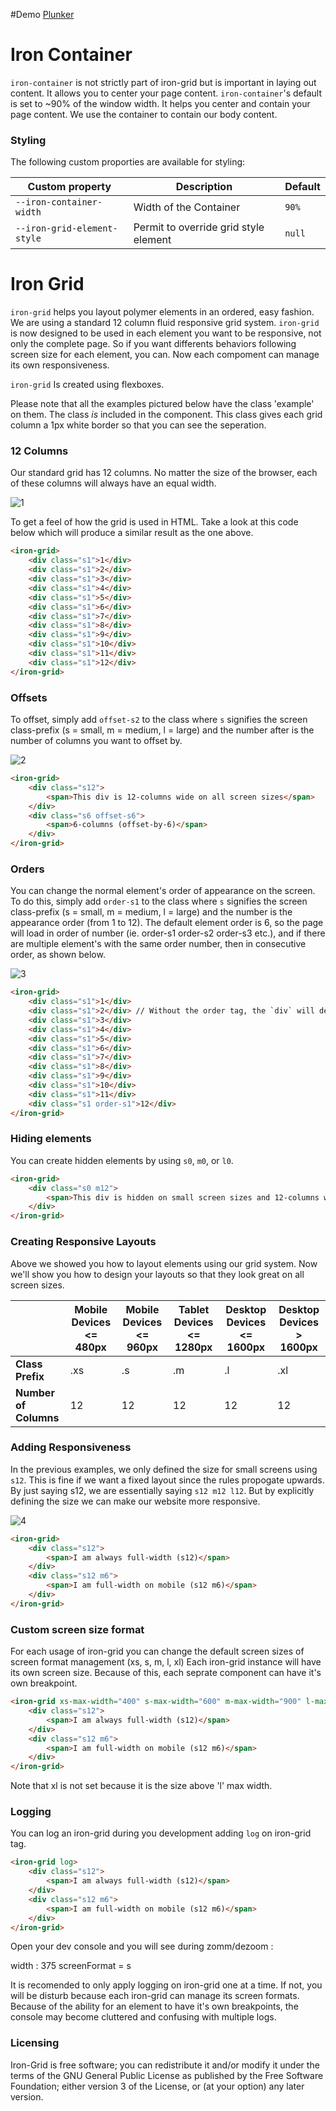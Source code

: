 #Demo
[Plunker](https://plnkr.co/edit/O3fP71Yc2uMApv5aGot6)

# Iron Container

`iron-container` is not strictly part of iron-grid but is important in laying out content. It allows you to center your page content. `iron-container`'s default is set to ~90% of the window width. It helps you center and contain your page content. We use the container to contain our body content.

### Styling

The following custom proporties are available for styling:

| Custom property          | Description            | Default |
| ------------------------ | ---------------------- | ------- |
| `--iron-container-width` | Width of the Container | `90%`   |
| `--iron-grid-element-style` | Permit to override grid style element | `null`   |

# Iron Grid

`iron-grid` helps you layout polymer elements in an ordered, easy fashion. We are using a standard 12 column fluid responsive grid system.
`iron-grid` is now designed to be used in each element you want to be responsive, not only the complete page. So if you want differents behaviors following screen size for each element, you can. 
 Now each compoment can manage its own responsiveness.
 
 `iron-grid` Is created using flexboxes.
 
Please note that all the examples pictured below have the class 'example' on them. The class *is* included in the component. This class gives each grid column a 1px white border so that you can see the seperation.

### 12 Columns

Our standard grid has 12 columns. No matter the size of the browser, each of these columns will always have an equal width.

![1](https://raw.githubusercontent.com/The5heepDev/iron-grid/master/img/1.png)

To get a feel of how the grid is used in HTML. Take a look at this code below which will produce a similar result as the one above.

```html
<iron-grid>
    <div class="s1">1</div>
    <div class="s1">2</div>
    <div class="s1">3</div>
    <div class="s1">4</div>
    <div class="s1">5</div>
    <div class="s1">6</div>
    <div class="s1">7</div>
    <div class="s1">8</div>
    <div class="s1">9</div>
    <div class="s1">10</div>
    <div class="s1">11</div>
    <div class="s1">12</div>
</iron-grid>
```

### Offsets

To offset, simply add `offset-s2` to the class where `s` signifies the screen class-prefix (s = small, m = medium, l = large) and the number after is the number of columns you want to offset by.

![2](https://raw.githubusercontent.com/The5heepDev/iron-grid/master/img/2.png)

```html
<iron-grid>
    <div class="s12">
        <span>This div is 12-columns wide on all screen sizes</span>
    </div>
    <div class="s6 offset-s6">
        <span>6-columns (offset-by-6)</span>
    </div>
</iron-grid>
```

### Orders

You can change the normal element's order of appearance on the screen. To do this, simply add `order-s1` to the class where `s` signifies the screen class-prefix (s = small, m = medium, l = large) and the number is the appearance order (from 1 to 12). The default element order is 6, so the page will load in order of number (ie. order-s1 order-s2 order-s3 etc.), and if there are multiple element's with the same order number, then in consecutive order, as shown below.

![3](https://raw.githubusercontent.com/The5heepDev/iron-grid/master/img/4.png)

```html
<iron-grid>
    <div class="s1">1</div>
    <div class="s1">2</div> // Without the order tag, the `div` will default to order-s6.
    <div class="s1">3</div>
    <div class="s1">4</div>
    <div class="s1">5</div>
    <div class="s1">6</div>
    <div class="s1">7</div>
    <div class="s1">8</div>
    <div class="s1">9</div>
    <div class="s1">10</div>
    <div class="s1">11</div>
    <div class="s1 order-s1">12</div>
</iron-grid>
```


### Hiding elements

You can create hidden elements by using `s0`, `m0`, or `l0`.

```html
<iron-grid>
    <div class="s0 m12">
        <span>This div is hidden on small screen sizes and 12-columns wide on medium and large screen sizes.</span>
    </div>
</iron-grid>
```

### Creating Responsive Layouts

Above we showed you how to layout elements using our grid system. Now we'll show you how to design your layouts so that they look great on all screen sizes.

|                       | Mobile Devices &lt;= 480px | Mobile Devices &lt;= 960px | Tablet Devices &lt;= 1280px | Desktop Devices &lt;= 1600px | Desktop Devices &gt; 1600px |
|-----------------------|----------------------------|----------------------------|----------------------------|-----------------------------|-----------------------------|
| **Class Prefix**      | .xs                        | .s                         | .m                         | .l                          | .xl                         |
| **Number of Columns** | 12                         | 12                         | 12                         | 12                          | 12                          |

### Adding Responsiveness

In the previous examples, we only defined the size for small screens using `s12`. This is fine if we want a fixed layout since the rules propogate upwards. By just saying s12, we are essentially saying `s12 m12 l12`. But by explicitly defining the size we can make our website more responsive.

![4](https://raw.githubusercontent.com/The5heepDev/iron-grid/master/img/3.png)

```html
<iron-grid>
    <div class="s12">
        <span>I am always full-width (s12)</span>
    </div>
    <div class="s12 m6">
        <span>I am full-width on mobile (s12 m6)</span>
    </div>
</iron-grid>
```

### Custom screen size format

For each usage of iron-grid you can change the default screen sizes of screen format management (xs, s, m, l, xl)
Each iron-grid instance will have its own screen size. Because of this, each seprate component can have it's own breakpoint.

```html
<iron-grid xs-max-width="400" s-max-width="600" m-max-width="900" l-max-width="1150"> 
    <div class="s12">
        <span>I am always full-width (s12)</span>
    </div>
    <div class="s12 m6">
        <span>I am full-width on mobile (s12 m6)</span>
    </div>
</iron-grid>
```

Note that xl is not set because it is the size above 'l' max width.

### Logging

You can log an iron-grid during you development adding `log` on iron-grid tag. 

```html
<iron-grid log> 
    <div class="s12">
        <span>I am always full-width (s12)</span>
    </div>
    <div class="s12 m6">
        <span>I am full-width on mobile (s12 m6)</span>
    </div>
</iron-grid>
```
Open your dev console and you will see during zomm/dezoom :

width : 375
screenFormat = s

It is recomended to only apply logging on iron-grid one at a time. If not, you will be disturb because each iron-grid can manage its screen formats. Because of the ability for an element to have it's own breakpoints, the console may become cluttered and confusing with multiple logs.

### Licensing

Iron-Grid is free software; you can redistribute it and/or modify it under the terms of the GNU General Public License as published by the Free Software Foundation; either version 3 of the License, or (at your option) any later version.
